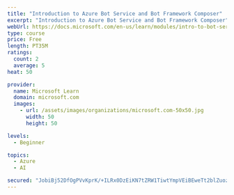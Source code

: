 ```yaml
---
title: "Introduction to Azure Bot Service and Bot Framework Composer"
excerpt: "Introduction to Azure Bot Service and Bot Framework Composer"
webUrl: https://docs.microsoft.com/en-us/learn/modules/intro-to-bot-service-bot-framework-composer/
type: course
price: Free
length: PT35M
ratings:
  count: 2
  average: 5
heat: 50

provider:
  name: Microsoft Learn
  domain: microsoft.com
  images:
    - url: /assets/images/organizations/microsoft.com-50x50.jpg
      width: 50
      height: 50

levels:
  - Beginner

topics:
  - Azure
  - AI

secured: "JobiBj52DfOgPVvKprK/+ILRx0DzEiKN7tZRW1TiwtYmpVEiBEweTt2blZuozR+N9zpxKgZcHZbiQ/vJEQyAAtt+68ERtlIMh2OMoEYvws+pL3P+1qC4bzxA6Oc9eB5bAXHs0yeaqo2tMjRjhP3HRg8eNllV7bdewHVEk9brnkhbn7oB9ougfC+VrNjZJPLzN83ePkV5MHyTztlpvB1+LnhZXPL8SX5J3iGqngJ6HqC/8PFtBhsHkB20o75kDXkhmLOvZRpwTF0byhW4RMyjNPFglL0JS+2yY9EYqEe26M7b2C74orLVh6SuJobplVWIfp+ZRkruUBoGhv47KYWg5twYr2yQRhkOWjVEA9O+xK9rkqg9ttBtDecYpIL9tRcsYQN37ertXQb6oVYz0YVqHw==;co7g/RQYSVWyx+dWhqdJBg=="
---
```



